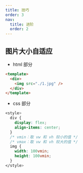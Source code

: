 ```yaml
---
title: 技巧
order: 3
nav:
  title: 进阶
  order: 2
---
```


## 图片大小自适应

- html 部分

```html
<template>
  <div>
    <img src="./1.jpg" />
  </div>
</template>
```

- css 部分

```css
<style>
  div {
    display: flex;
    align-items: center;
  }
  /* vmin：取 vw 和 vh 较小的值 */
  /* vmax：取 vw 和 vh 较大的值 */
  img {
    width: 100vmin;
    height: 100vmin;
  }
</style>
```

